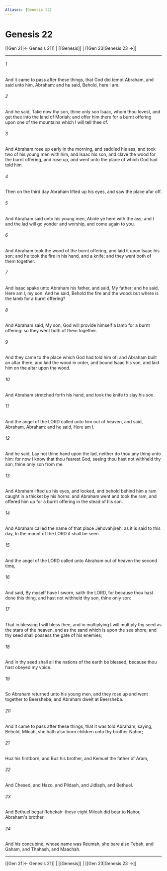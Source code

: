 ```yaml
---
Aliases: [Genesis 22]
---
```

# Genesis 22

[[Gen 21|← Genesis 21]] | [[Genesis]] | [[Gen 23|Genesis 23 →]]
***



###### 1 
And it came to pass after these things, that God did tempt Abraham, and said unto him, Abraham: and he said, Behold, here I am. 

###### 2 
And he said, Take now thy son, thine only son Isaac, whom thou lovest, and get thee into the land of Moriah; and offer him there for a burnt offering upon one of the mountains which I will tell thee of. 

###### 3 
And Abraham rose up early in the morning, and saddled his ass, and took two of his young men with him, and Isaac his son, and clave the wood for the burnt offering, and rose up, and went unto the place of which God had told him. 

###### 4 
Then on the third day Abraham lifted up his eyes, and saw the place afar off. 

###### 5 
And Abraham said unto his young men, Abide ye here with the ass; and I and the lad will go yonder and worship, and come again to you. 

###### 6 
And Abraham took the wood of the burnt offering, and laid it upon Isaac his son; and he took the fire in his hand, and a knife; and they went both of them together. 

###### 7 
And Isaac spake unto Abraham his father, and said, My father: and he said, Here am I, my son. And he said, Behold the fire and the wood: but where is the lamb for a burnt offering? 

###### 8 
And Abraham said, My son, God will provide himself a lamb for a burnt offering: so they went both of them together. 

###### 9 
And they came to the place which God had told him of; and Abraham built an altar there, and laid the wood in order, and bound Isaac his son, and laid him on the altar upon the wood. 

###### 10 
And Abraham stretched forth his hand, and took the knife to slay his son. 

###### 11 
And the angel of the LORD called unto him out of heaven, and said, Abraham, Abraham: and he said, Here am I. 

###### 12 
And he said, Lay not thine hand upon the lad, neither do thou any thing unto him: for now I know that thou fearest God, seeing thou hast not withheld thy son, thine only son from me. 

###### 13 
And Abraham lifted up his eyes, and looked, and behold behind him a ram caught in a thicket by his horns: and Abraham went and took the ram, and offered him up for a burnt offering in the stead of his son. 

###### 14 
And Abraham called the name of that place Jehovahjireh: as it is said to this day, In the mount of the LORD it shall be seen. 

###### 15 
And the angel of the LORD called unto Abraham out of heaven the second time, 

###### 16 
And said, By myself have I sworn, saith the LORD, for because thou hast done this thing, and hast not withheld thy son, thine only son: 

###### 17 
That in blessing I will bless thee, and in multiplying I will multiply thy seed as the stars of the heaven, and as the sand which is upon the sea shore; and thy seed shall possess the gate of his enemies; 

###### 18 
And in thy seed shall all the nations of the earth be blessed; because thou hast obeyed my voice. 

###### 19 
So Abraham returned unto his young men, and they rose up and went together to Beersheba; and Abraham dwelt at Beersheba. 

###### 20 
And it came to pass after these things, that it was told Abraham, saying, Behold, Milcah, she hath also born children unto thy brother Nahor; 

###### 21 
Huz his firstborn, and Buz his brother, and Kemuel the father of Aram, 

###### 22 
And Chesed, and Hazo, and Pildash, and Jidlaph, and Bethuel. 

###### 23 
And Bethuel begat Rebekah: these eight Milcah did bear to Nahor, Abraham's brother. 

###### 24 
And his concubine, whose name was Reumah, she bare also Tebah, and Gaham, and Thahash, and Maachah.

***
[[Gen 21|← Genesis 21]] | [[Genesis]] | [[Gen 23|Genesis 23 →]]
